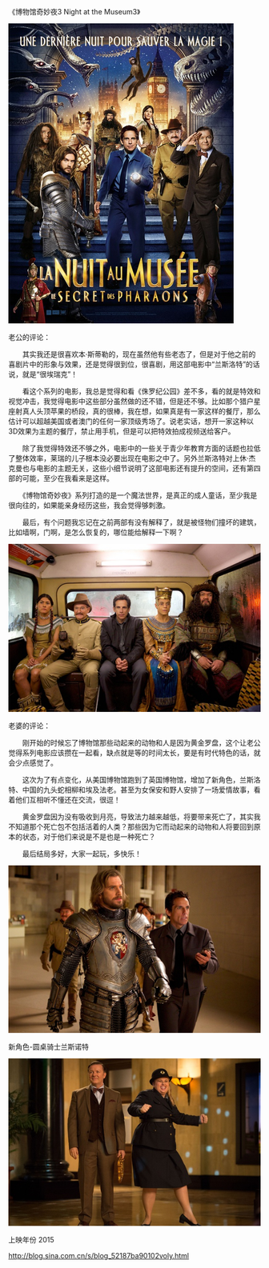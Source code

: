 《博物馆奇妙夜3 Night at the Museum3》

			
![](./img/001vda4xzy6RYlAabhP4d&690.jpg)


老公的评论：


　　其实我还是很喜欢本·斯蒂勒的，现在虽然他有些老态了，但是对于他之前的喜剧片中的形象与效果，还是觉得很到位，很喜剧，用这部电影中“兰斯洛特”的话说，就是“很埃瑞克”！


　　看这个系列的电影，我总是觉得和看《侏罗纪公园》差不多，看的就是特效和视觉冲击，我觉得电影中这些部分虽然做的还不错，但是还不够。比如那个猎户星座射真人头顶苹果的桥段，真的很棒，我在想，如果真是有一家这样的餐厅，那么估计可以超越美国或者澳门的任何一家顶级秀场了。说老实话，想开一家这种以3D效果为主题的餐厅，禁止用手机，但是可以把特效拍成视频送给客户。


　　除了我觉得特效还不够之外，电影中的一些关于青少年教育方面的话题也拉低了整体效率，莱瑞的儿子根本没必要出现在电影之中了。另外兰斯洛特对上休·杰克曼也与电影的主题无关，这些小细节说明了这部电影还有提升的空间，还有第四部的可能，至少在我看来是这样。


　　《博物馆奇妙夜》系列打造的是一个魔法世界，是真正的成人童话，至少我是很向往的，如果能亲身经历这些，我会觉得够刺激。


　　最后，有个问题我忘记在之前两部有没有解释了，就是被怪物们撞坏的建筑，比如墙啊，门啊，是怎么恢复的，哪位能给解释一下啊？

![](./img/001vda4xzy6RYlBeH0z8f&690.jpg)


老婆的评论：


　　刚开始的时候忘了博物馆那些动起来的动物和人是因为黄金罗盘，这个让老公觉得系列电影应该攒在一起看，缺点就是等的时间太长，要是有时代特色的话，就会少点感觉了。


　　这次为了有点变化，从美国博物馆跑到了英国博物馆，增加了新角色，兰斯洛特、中国的九头蛇相柳和埃及法老。甚至为女保安和野人安排了一场爱情故事，看着他们互相听不懂还在交流，很逗！


　　黄金罗盘因为没有吸收到月亮，导致法力越来越低，将要带来死亡了，其实我不知道那个死亡包不包括活着的人类？那些因为它而动起来的动物和人将要回到原本的状态，对于他们来说是不是也是一种死亡？

　　最后结局多好，大家一起玩，多快乐！　　

![](./img/001vda4xzy6RYlC4Sb3a5&690.jpg)

新角色-圆桌骑士兰斯诺特

![](./img/001vda4xzy6RYlCofFqc4&690.jpg)


上映年份 2015							
		
http://blog.sina.com.cn/s/blog_52187ba90102voly.html
